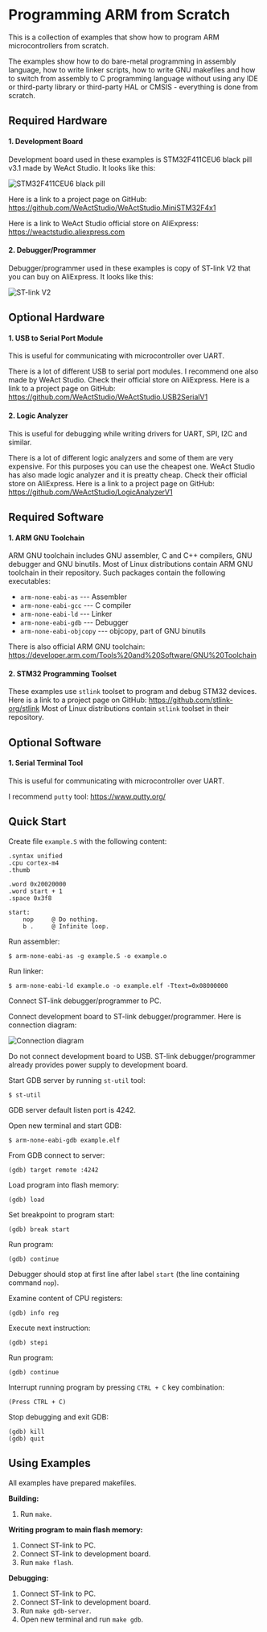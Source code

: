 # Programming ARM from Scratch

This is a collection of examples that show how to program ARM microcontrollers
from scratch.

The examples show how to do bare-metal programming in assembly language,
how to write linker scripts, how to write GNU makefiles and how to switch
from assembly to C programming language without using any IDE or third-party
library or third-party HAL or CMSIS - everything is done from scratch.

## Required Hardware

#### 1. Development Board

Development board used in these examples is STM32F411CEU6 black pill v3.1
made by WeAct Studio. It looks like this:

![STM32F411CEU6 black pill](img/dev-board.jpg)

Here is a link to a project page on GitHub:
https://github.com/WeActStudio/WeActStudio.MiniSTM32F4x1

Here is a link to WeAct Studio official store on AliExpress:
https://weactstudio.aliexpress.com

#### 2. Debugger/Programmer

Debugger/programmer used in these examples is copy of ST-link V2 that you can
buy on AliExpress. It looks like this:

![ST-link V2](img/st-link.jpg)

## Optional Hardware

#### 1. USB to Serial Port Module

This is useful for communicating with microcontroller over UART.

There is a lot of different USB to serial port modules.
I recommend one also made by WeAct Studio.
Check their official store on AliExpress.
Here is a link to a project page on GitHub:
https://github.com/WeActStudio/WeActStudio.USB2SerialV1

#### 2. Logic Analyzer

This is useful for debugging while writing drivers for UART, SPI, I2C and similar.

There is a lot of different logic analyzers and some of them are very expensive.
For this purposes you can use the cheapest one.
WeAct Studio has also made logic analyzer and it is preatty cheap.
Check their official store on AliExpress.
Here is a link to a project page on GitHub:
https://github.com/WeActStudio/LogicAnalyzerV1

## Required Software

#### 1. ARM GNU Toolchain

ARM GNU toolchain includes GNU assembler, C and C++ compilers, GNU debugger and
GNU binutils.
Most of Linux distributions contain ARM GNU toolchain in their repository.
Such packages contain the following executables:
* `arm-none-eabi-as` --- Assembler
* `arm-none-eabi-gcc` --- C compiler
* `arm-none-eabi-ld` --- Linker
* `arm-none-eabi-gdb` --- Debugger
* `arm-none-eabi-objcopy` --- objcopy, part of GNU binutils

There is also official ARM GNU toolchain:
https://developer.arm.com/Tools%20and%20Software/GNU%20Toolchain

#### 2. STM32 Programming Toolset

These examples use `stlink` toolset to program and debug STM32 devices.
Here is a link to a project page on GitHub: https://github.com/stlink-org/stlink
Most of Linux distributions contain `stlink` toolset in their repository.

## Optional Software

#### 1. Serial Terminal Tool

This is useful for communicating with microcontroller over UART.

I recommend `putty` tool: https://www.putty.org/

## Quick Start

Create file `example.S` with the following content:

    .syntax unified
    .cpu cortex-m4
    .thumb

    .word 0x20020000
    .word start + 1
    .space 0x3f8

    start:
        nop     @ Do nothing.
        b .     @ Infinite loop.

Run assembler:

    $ arm-none-eabi-as -g example.S -o example.o

Run linker:

    $ arm-none-eabi-ld example.o -o example.elf -Ttext=0x08000000

Connect ST-link debugger/programmer to PC.

Connect development board to ST-link debugger/programmer.
Here is connection diagram:

![Connection diagram](img/conn-diag.jpg)

Do not connect development board to USB.
ST-link debugger/programmer already provides power supply to development board.

Start GDB server by running `st-util` tool:

    $ st-util

GDB server default listen port is 4242.

Open new terminal and start GDB:

    $ arm-none-eabi-gdb example.elf

From GDB connect to server:

    (gdb) target remote :4242

Load program into flash memory:

    (gdb) load

Set breakpoint to program start:

    (gdb) break start

Run program:

    (gdb) continue

Debugger should stop at first line after label `start`
(the line containing command `nop`).

Examine content of CPU registers:

    (gdb) info reg

Execute next instruction:

    (gdb) stepi

Run program:

    (gdb) continue

Interrupt running program by pressing `CTRL + C` key combination:

    (Press CTRL + C)

Stop debugging and exit GDB:

    (gdb) kill
    (gdb) quit

## Using Examples

All examples have prepared makefiles.

**Building:**
1. Run `make`.

**Writing program to main flash memory:**
1. Connect ST-link to PC.
2. Connect ST-link to development board.
3. Run `make flash`.

**Debugging:**
1. Connect ST-link to PC.
2. Connect ST-link to development board.
3. Run `make gdb-server`.
4. Open new terminal and run `make gdb`.
